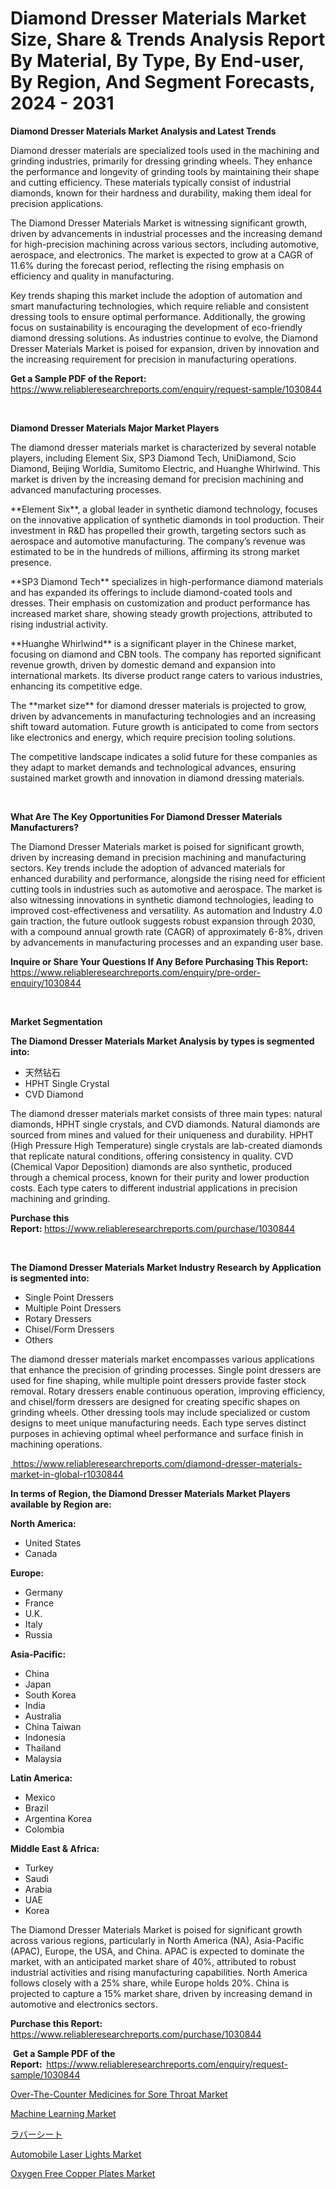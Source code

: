 <p><h1>Diamond Dresser Materials Market Size, Share & Trends Analysis Report By Material, By Type, By End-user, By Region, And Segment Forecasts, 2024 - 2031</h1></p><p><strong>Diamond Dresser Materials Market Analysis and Latest Trends</strong></p>
<p><p>Diamond dresser materials are specialized tools used in the machining and grinding industries, primarily for dressing grinding wheels. They enhance the performance and longevity of grinding tools by maintaining their shape and cutting efficiency. These materials typically consist of industrial diamonds, known for their hardness and durability, making them ideal for precision applications.</p><p>The Diamond Dresser Materials Market is witnessing significant growth, driven by advancements in industrial processes and the increasing demand for high-precision machining across various sectors, including automotive, aerospace, and electronics. The market is expected to grow at a CAGR of 11.6% during the forecast period, reflecting the rising emphasis on efficiency and quality in manufacturing. </p><p>Key trends shaping this market include the adoption of automation and smart manufacturing technologies, which require reliable and consistent dressing tools to ensure optimal performance. Additionally, the growing focus on sustainability is encouraging the development of eco-friendly diamond dressing solutions. As industries continue to evolve, the Diamond Dresser Materials Market is poised for expansion, driven by innovation and the increasing requirement for precision in manufacturing operations.</p></p>
<p><strong>Get a Sample PDF of the Report:&nbsp;</strong> <a href="https://www.reliableresearchreports.com/enquiry/request-sample/1030844">https://www.reliableresearchreports.com/enquiry/request-sample/1030844</a></p>
<p>&nbsp;</p>
<p><strong>Diamond Dresser Materials Major Market Players</strong></p>
<p><p>The diamond dresser materials market is characterized by several notable players, including Element Six, SP3 Diamond Tech, UniDiamond, Scio Diamond, Beijing Worldia, Sumitomo Electric, and Huanghe Whirlwind. This market is driven by the increasing demand for precision machining and advanced manufacturing processes.</p><p>**Element Six**, a global leader in synthetic diamond technology, focuses on the innovative application of synthetic diamonds in tool production. Their investment in R&D has propelled their growth, targeting sectors such as aerospace and automotive manufacturing. The company’s revenue was estimated to be in the hundreds of millions, affirming its strong market presence.</p><p>**SP3 Diamond Tech** specializes in high-performance diamond materials and has expanded its offerings to include diamond-coated tools and dresses. Their emphasis on customization and product performance has increased market share, showing steady growth projections, attributed to rising industrial activity.</p><p>**Huanghe Whirlwind** is a significant player in the Chinese market, focusing on diamond and CBN tools. The company has reported significant revenue growth, driven by domestic demand and expansion into international markets. Its diverse product range caters to various industries, enhancing its competitive edge.</p><p>The **market size** for diamond dresser materials is projected to grow, driven by advancements in manufacturing technologies and an increasing shift toward automation. Future growth is anticipated to come from sectors like electronics and energy, which require precision tooling solutions.</p><p>The competitive landscape indicates a solid future for these companies as they adapt to market demands and technological advances, ensuring sustained market growth and innovation in diamond dressing materials.</p></p>
<p>&nbsp;</p>
<p><strong>What Are The Key Opportunities For Diamond Dresser Materials Manufacturers?</strong></p>
<p><p>The Diamond Dresser Materials market is poised for significant growth, driven by increasing demand in precision machining and manufacturing sectors. Key trends include the adoption of advanced materials for enhanced durability and performance, alongside the rising need for efficient cutting tools in industries such as automotive and aerospace. The market is also witnessing innovations in synthetic diamond technologies, leading to improved cost-effectiveness and versatility. As automation and Industry 4.0 gain traction, the future outlook suggests robust expansion through 2030, with a compound annual growth rate (CAGR) of approximately 6-8%, driven by advancements in manufacturing processes and an expanding user base.</p></p>
<p><strong>Inquire or Share Your Questions If Any Before Purchasing This Report:</strong> <a href="https://www.reliableresearchreports.com/enquiry/pre-order-enquiry/1030844">https://www.reliableresearchreports.com/enquiry/pre-order-enquiry/1030844</a></p>
<p>&nbsp;</p>
<p><strong>Market Segmentation</strong></p>
<p><strong>The Diamond Dresser Materials Market Analysis by types is segmented into:</strong></p>
<p><ul><li>天然钻石</li><li>HPHT Single Crystal</li><li>CVD Diamond</li></ul></p>
<p><p>The diamond dresser materials market consists of three main types: natural diamonds, HPHT single crystals, and CVD diamonds. Natural diamonds are sourced from mines and valued for their uniqueness and durability. HPHT (High Pressure High Temperature) single crystals are lab-created diamonds that replicate natural conditions, offering consistency in quality. CVD (Chemical Vapor Deposition) diamonds are also synthetic, produced through a chemical process, known for their purity and lower production costs. Each type caters to different industrial applications in precision machining and grinding.</p></p>
<p><strong>Purchase this Report:&nbsp;</strong><a href="https://www.reliableresearchreports.com/purchase/1030844">https://www.reliableresearchreports.com/purchase/1030844</a></p>
<p>&nbsp;</p>
<p><strong>The Diamond Dresser Materials Market Industry Research by Application is segmented into:</strong></p>
<p><ul><li>Single Point Dressers</li><li>Multiple Point Dressers</li><li>Rotary Dressers</li><li>Chisel/Form Dressers</li><li>Others</li></ul></p>
<p><p>The diamond dresser materials market encompasses various applications that enhance the precision of grinding processes. Single point dressers are used for fine shaping, while multiple point dressers provide faster stock removal. Rotary dressers enable continuous operation, improving efficiency, and chisel/form dressers are designed for creating specific shapes on grinding wheels. Other dressing tools may include specialized or custom designs to meet unique manufacturing needs. Each type serves distinct purposes in achieving optimal wheel performance and surface finish in machining operations.</p></p>
<p><a href="https://www.reliableresearchreports.com/diamond-dresser-materials-market-in-global-r1030844">&nbsp;https://www.reliableresearchreports.com/diamond-dresser-materials-market-in-global-r1030844</a></p>
<p><strong>In terms of Region, the Diamond Dresser Materials Market Players available by Region are:</strong></p>
<p>
    <p> <strong> North America: </strong>
        <ul>
            <li>United States</li>
            <li>Canada</li>
        </ul>
        </p> 
    <p> <strong> Europe: </strong>
        <ul>
            <li>Germany</li>
            <li>France</li>
            <li>U.K.</li>
            <li>Italy</li>
            <li>Russia</li>
        </ul>
        </p> 
    <p> <strong> Asia-Pacific: </strong>
        <ul>
            <li>China</li>
            <li>Japan</li>
            <li>South Korea</li>
            <li>India</li>
            <li>Australia</li>
            <li>China Taiwan</li>
            <li>Indonesia</li>
            <li>Thailand</li>
            <li>Malaysia</li>
        </ul>
        </p> 
    <p> <strong> Latin America: </strong>
        <ul>
            <li>Mexico</li>
            <li>Brazil</li>
            <li>Argentina Korea</li>
            <li>Colombia</li>
        </ul>
        </p> 
    <p> <strong> Middle East & Africa: </strong>
        <ul>
            <li>Turkey</li>
            <li>Saudi</li>
            <li>Arabia</li>
            <li>UAE</li>
            <li>Korea</li>
        </ul>
    </p>
    </p>
<p><p>The Diamond Dresser Materials Market is poised for significant growth across various regions, particularly in North America (NA), Asia-Pacific (APAC), Europe, the USA, and China. APAC is expected to dominate the market, with an anticipated market share of 40%, attributed to robust industrial activities and rising manufacturing capabilities. North America follows closely with a 25% share, while Europe holds 20%. China is projected to capture a 15% market share, driven by increasing demand in automotive and electronics sectors.</p></p>
<p><strong>Purchase this Report: </strong><a href="https://www.reliableresearchreports.com/purchase/1030844">https://www.reliableresearchreports.com/purchase/1030844</a></p>
<p>&nbsp;<strong>Get a Sample PDF of the Report:&nbsp;&nbsp;</strong><a href="https://www.reliableresearchreports.com/enquiry/request-sample/1030844">https://www.reliableresearchreports.com/enquiry/request-sample/1030844</a></p>
<p><strong></strong></p>
<p><p><a href="https://medium.com/@bartlakin73/over-the-counter-medicines-for-sore-throat-market-research-report-exploring-market-size-and-afce2da840fa">Over-The-Counter Medicines for Sore Throat Market</a></p><p><a href="https://www.linkedin.com/pulse/machine-learning-industry-sector-new-technologies-market-impact-wz9sc?trackingId=GbQtSl8VTxmuVkmxYg8Kvg%3D%3D">Machine Learning Market</a></p><p><a href="https://medium.com/@isnamukti10_96948/%E6%9C%AA%E6%9D%A5%E3%81%AB%E5%82%99%E3%81%88%E3%82%8B-%E3%82%B0%E3%83%AD%E3%83%BC%E3%83%90%E3%83%AB%E3%81%AA%E3%82%B4%E3%83%A0%E3%82%B7%E3%83%BC%E3%83%88%E5%B8%82%E5%A0%B4%E3%81%AB%E9%96%A2%E3%81%99%E3%82%8B%E6%88%A6%E7%95%A5%E7%9A%84%E6%B4%9E%E5%AF%9F-2024-2031-40cd92ce5be5">ラバーシート</a></p><p><a href="https://issuu.com/reportprime-2/docs/automobile-laser-lights-market-size_8c45699470e3b6">Automobile Laser Lights Market</a></p><p><a href="https://issuu.com/reportprime-2/docs/oxygen-free-copper-plates-market-si_a06686c3aaf1ed">Oxygen Free Copper Plates Market</a></p></p>